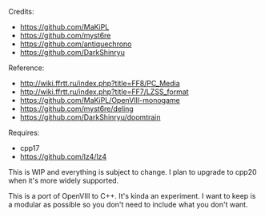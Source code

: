Credits:
 - https://github.com/MaKiPL
 - https://github.com/myst6re
 - https://github.com/antiquechrono
 - https://github.com/DarkShinryu

Reference:
 - http://wiki.ffrtt.ru/index.php?title=FF8/PC_Media
 - http://wiki.ffrtt.ru/index.php?title=FF7/LZSS_format
 - https://github.com/MaKiPL/OpenVIII-monogame
 - https://github.com/myst6re/deling
 - https://github.com/DarkShinryu/doomtrain
 
Requires:
 - cpp17
 - https://github.com/lz4/lz4

This is WIP and everything is subject to change. I plan to upgrade to cpp20 when it's more widely supported.

This is a port of OpenVIII to C++. It's kinda an experiment. I want to keep is a modular as possible so you don't need to include what you don't want.